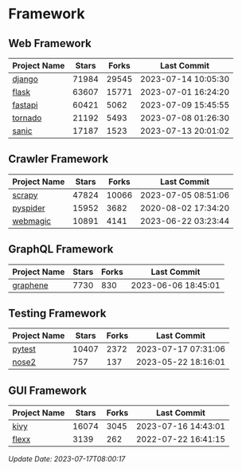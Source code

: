 # Framework

## Web Framework
| Project Name | Stars | Forks | Last Commit |
| ------------ | ----- | ----- | ----------- |
| [django](https://github.com/django/django) | 71984 | 29545 | 2023-07-14 10:05:30 |
| [flask](https://github.com/pallets/flask) | 63607 | 15771 | 2023-07-01 16:24:20 |
| [fastapi](https://github.com/tiangolo/fastapi) | 60421 | 5062 | 2023-07-09 15:45:55 |
| [tornado](https://github.com/tornadoweb/tornado) | 21192 | 5493 | 2023-07-08 01:26:30 |
| [sanic](https://github.com/sanic-org/sanic) | 17187 | 1523 | 2023-07-13 20:01:02 |

## Crawler Framework
| Project Name | Stars | Forks | Last Commit |
| ------------ | ----- | ----- | ----------- |
| [scrapy](https://github.com/scrapy/scrapy) | 47824 | 10066 | 2023-07-05 08:51:06 |
| [pyspider](https://github.com/binux/pyspider) | 15952 | 3682 | 2020-08-02 17:34:20 |
| [webmagic](https://github.com/code4craft/webmagic) | 10891 | 4141 | 2023-06-22 03:23:44 |

## GraphQL Framework
| Project Name | Stars | Forks | Last Commit |
| ------------ | ----- | ----- | ----------- |
| [graphene](https://github.com/graphql-python/graphene) | 7730 | 830 | 2023-06-06 18:45:01 |

## Testing Framework
| Project Name | Stars | Forks | Last Commit |
| ------------ | ----- | ----- | ----------- |
| [pytest](https://github.com/pytest-dev/pytest) | 10407 | 2372 | 2023-07-17 07:31:06 |
| [nose2](https://github.com/nose-devs/nose2) | 757 | 137 | 2023-05-22 18:16:01 |

## GUI Framework
| Project Name | Stars | Forks | Last Commit |
| ------------ | ----- | ----- | ----------- |
| [kivy](https://github.com/kivy/kivy) | 16074 | 3045 | 2023-07-16 14:43:01 |
| [flexx](https://github.com/flexxui/flexx) | 3139 | 262 | 2022-07-22 16:41:15 |

*Update Date: 2023-07-17T08:00:17*